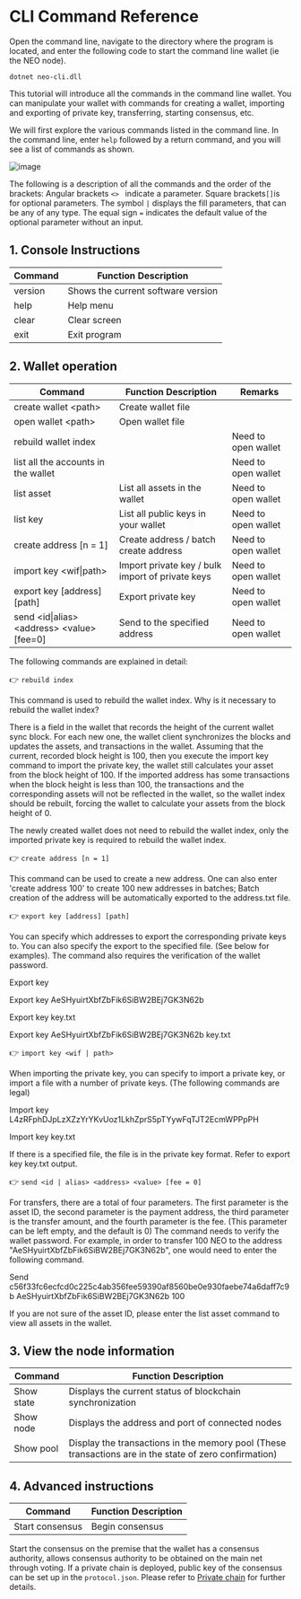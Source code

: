 # CLI Command Reference

Open the command line, navigate to the directory where the program is located, and enter the following code to start the command line wallet (ie the NEO node).

`dotnet neo-cli.dll`

This tutorial will introduce all the commands in the command line wallet. You can manipulate your wallet with commands for creating a wallet, importing and exporting of private key, transferring, starting consensus, etc.

We will first explore the various commands listed in the command line. In the command line, enter `help` followed by a return command, and you will see a list of commands as shown.

![image](http://docs.neo.org/images/2017-05-17_12-30-05.jpg)

The following is a description of all the commands and the order of the brackets:
Angular brackets ``<> `` indicate a parameter.
Square brackets`[]`is for optional parameters.
The symbol `|` displays the fill parameters, that can be any of any type.
The equal sign `=` indicates the default value of the optional parameter without an input.

## 1. Console Instructions

| Command      | Function Description      |
| ------- | --------- |
| version | Shows the current software version |
| help    | Help menu      |
| clear   | Clear screen      |
| exit    | Exit program      |

## 2. Wallet operation

Command | Function Description | Remarks |
| ---------------------------------------- | -------------------------------- | ------ |
| create wallet \<path> | Create wallet file |
| open wallet \<path> | Open wallet file |
| rebuild wallet index | | Need to open wallet |
| list all the accounts in the wallet | | Need to open wallet |
| list asset | List all assets in the wallet | Need to open wallet |
| list key | List all public keys in your wallet | Need to open wallet |
| create address [n = 1] | Create address / batch create address | Need to open wallet |
| import key \<wif\|path> | Import private key / bulk import of private keys | Need to open wallet |
| export key \[address] [path] | Export private key | Need to open wallet |
| send \<id\|alias> \<address> \<value> [fee=0]| Send to the specified address |Need to open wallet |

The following commands are explained in detail:

👉 `rebuild index`

This command is used to rebuild the wallet index.
Why is it necessary to rebuild the wallet index?

There is a field in the wallet that records the height of the current wallet sync block. For each new one, the wallet client synchronizes the blocks and updates the assets, and transactions in the wallet. Assuming that the current, recorded block height is 100, then you execute the import key command to import the private key, the wallet still calculates your asset from the block height of 100. If the imported address has some transactions when the block height is less than 100, the transactions and the corresponding assets will not be reflected in the wallet, so the wallet index should be rebuilt, forcing the wallet to calculate your assets from the block height of 0.

The newly created wallet does not need to rebuild the wallet index, only the imported private key is required to rebuild the wallet index.

👉 `create address [n = 1]`

This command can be used to create a new address. One can also enter 'create address 100' to create 100 new addresses in batches; Batch creation of the address will be automatically exported to the address.txt file.

👉 `export key [address] [path]`

You can specify which addresses to export the corresponding private keys to. You can also specify the export to the specified file. (See below for examples). The command also requires the verification of the wallet password.

Export key

Export key AeSHyuirtXbfZbFik6SiBW2BEj7GK3N62b

Export key key.txt

Export key AeSHyuirtXbfZbFik6SiBW2BEj7GK3N62b key.txt

👉 `import key <wif | path>`

When importing the private key, you can specify to import a private key, or import a file with a number of private keys. (The following commands are legal)

Import key L4zRFphDJpLzXZzYrYKvUoz1LkhZprS5pTYywFqTJT2EcmWPPpPH

Import key key.txt

If there is a specified file, the file is in the private key format. Refer to export key key.txt output.

👉 `send <id | alias> <address> <value> [fee = 0]`

For transfers, there are a total of four parameters. The first parameter is the asset ID, the second parameter is the payment address, the third parameter is the transfer amount, and the fourth parameter is the fee. (This parameter can be left empty, and the default is 0) The command needs to verify the wallet password. For example, in order to transfer 100 NEO to the address "AeSHyuirtXbfZbFik6SiBW2BEj7GK3N62b", one would need to enter the following command.

Send c56f33fc6ecfcd0c225c4ab356fee59390af8560be0e930faebe74a6daff7c9b AeSHyuirtXbfZbFik6SiBW2BEj7GK3N62b 100

If you are not sure of the asset ID, please enter the list asset command to view all assets in the wallet.

## 3. View the node information

Command | Function Description |
| ---------- | ----------------------- |
Show state | Displays the current status of blockchain synchronization
Show node | Displays the address and port of connected nodes |
Show pool | Display the transactions in the memory pool (These transactions are in the state of zero confirmation)
## 4. Advanced instructions

Command | Function Description |
| --------------- | ---- |
Start consensus | Begin consensus
Start the consensus on the premise that the wallet has a consensus authority, allows consensus authority to be obtained on the main net through voting. If a private chain is deployed, public key of the consensus can be set up in the `protocol.json`. Please refer to [Private chain](private-chain.md) for further details.
